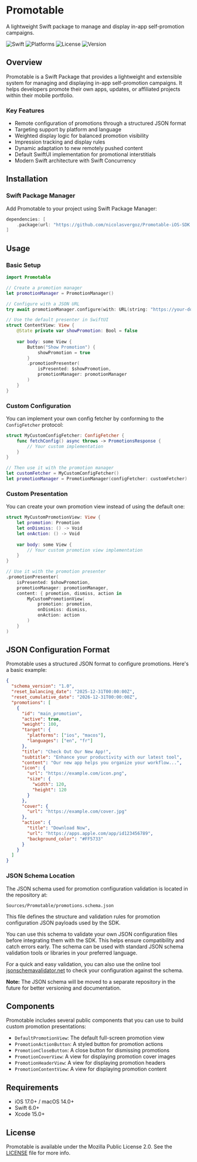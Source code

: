 # Promotable

A lightweight Swift package to manage and display in-app self-promotion campaigns.

![Swift](https://img.shields.io/badge/Swift-6.0-orange.svg)
![Platforms](https://img.shields.io/badge/platforms-iOS%2017.0%2B%20%7C%20macOS%2014.0%2B-lightgrey.svg)
![License](https://img.shields.io/badge/license-MPL--2.0-blue.svg)
![Version](https://img.shields.io/badge/version-0.1.0-green.svg)

## Overview

Promotable is a Swift Package that provides a lightweight and extensible system for managing and displaying in-app self-promotion campaigns. It helps developers promote their own apps, updates, or affiliated projects within their mobile portfolio.

### Key Features

- Remote configuration of promotions through a structured JSON format
- Targeting support by platform and language
- Weighted display logic for balanced promotion visibility
- Impression tracking and display rules
- Dynamic adaptation to new remotely pushed content
- Default SwiftUI implementation for promotional interstitials
- Modern Swift architecture with Swift Concurrency

## Installation

### Swift Package Manager

Add Promotable to your project using Swift Package Manager:

```swift
dependencies: [
    .package(url: "https://github.com/nicolasvergoz/Promotable-iOS-SDK.git", from: "0.1.0")
]
```

## Usage

### Basic Setup

```swift
import Promotable

// Create a promotion manager
let promotionManager = PromotionManager()

// Configure with a JSON URL
try await promotionManager.configure(with: URL(string: "https://your-domain.com/promotions.json")!)

// Use the default presenter in SwiftUI
struct ContentView: View {
    @State private var showPromotion: Bool = false
    
    var body: some View {
        Button("Show Promotion") {
            showPromotion = true
        }
        .promotionPresenter(
            isPresented: $showPromotion,
            promotionManager: promotionManager
        )
    }
}
```

### Custom Configuration

You can implement your own config fetcher by conforming to the `ConfigFetcher` protocol:

```swift
struct MyCustomConfigFetcher: ConfigFetcher {
    func fetchConfig() async throws -> PromotionsResponse {
        // Your custom implementation
    }
}

// Then use it with the promotion manager
let customFetcher = MyCustomConfigFetcher()
let promotionManager = PromotionManager(configFetcher: customFetcher)
```

### Custom Presentation

You can create your own promotion view instead of using the default one:

```swift
struct MyCustomPromotionView: View {
    let promotion: Promotion
    let onDismiss: () -> Void
    let onAction: () -> Void
    
    var body: some View {
        // Your custom promotion view implementation
    }
}

// Use it with the promotion presenter
.promotionPresenter(
    isPresented: $showPromotion,
    promotionManager: promotionManager,
    content: { promotion, dismiss, action in
        MyCustomPromotionView(
            promotion: promotion,
            onDismiss: dismiss,
            onAction: action
        )
    }
)
```

## JSON Configuration Format

Promotable uses a structured JSON format to configure promotions. Here's a basic example:

```json
{
  "schema_version": "1.0",
  "reset_balancing_date": "2025-12-31T00:00:00Z",
  "reset_cumulative_date": "2026-12-31T00:00:00Z",
  "promotions": [
    {
      "id": "main_promotion",
      "active": true,
      "weight": 100,
      "target": {
        "platforms": ["ios", "macos"],
        "languages": ["en", "fr"]
      },
      "title": "Check Out Our New App!",
      "subtitle": "Enhance your productivity with our latest tool",
      "content": "Our new app helps you organize your workflow...",
      "icon": {
        "url": "https://example.com/icon.png",
        "size": {
          "width": 120,
          "height": 120
        }
      },
      "cover": {
        "url": "https://example.com/cover.jpg"
      },
      "action": {
        "title": "Download Now",
        "url": "https://apps.apple.com/app/id123456789",
        "background_color": "#FF5733"
      }
    }
  ]
}
```

### JSON Schema Location

The JSON schema used for promotion configuration validation is located in the repository at:

```
Sources/Promotable/promotions.schema.json
```

This file defines the structure and validation rules for promotion configuration JSON payloads used by the SDK.

You can use this schema to validate your own JSON configuration files before integrating them with the SDK. This helps ensure compatibility and catch errors early. The schema can be used with standard JSON schema validation tools or libraries in your preferred language.

For a quick and easy validation, you can also use the online tool [jsonschemavalidator.net](https://www.jsonschemavalidator.net) to check your configuration against the schema.

**Note:** The JSON schema will be moved to a separate repository in the future for better versioning and documentation.

## Components

Promotable includes several public components that you can use to build custom promotion presentations:

- `DefaultPromotionView`: The default full-screen promotion view
- `PromotionActionButton`: A styled button for promotion actions
- `PromotionCloseButton`: A close button for dismissing promotions
- `PromotionCoverView`: A view for displaying promotion cover images
- `PromotionHeaderView`: A view for displaying promotion headers
- `PromotionContentView`: A view for displaying promotion content

## Requirements

- iOS 17.0+ / macOS 14.0+
- Swift 6.0+
- Xcode 15.0+

## License

Promotable is available under the Mozilla Public License 2.0. See the [LICENSE](LICENSE) file for more info.
